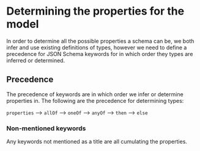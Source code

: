 # Determining the properties for the model

In order to determine all the possible properties a schema can be, we both infer and use existing definitions of types, however we need to define a precedence for JSON Schema keywords for in which order they types are inferred or determined.

## Precedence
The precedence of keywords are in which order we infer or determine properties in. The following are the precedence for determining types:

`properties` --> `allOf` --> `oneOf` --> `anyOf` --> `then` --> `else`

### Non-mentioned keywords
Any keywords not mentioned as a title are all cumulating the properties.
